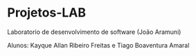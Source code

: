 # Projetos-LAB
Laboratorio de desenvolvimento de software (João Aramuni)

Alunos: Kayque Allan Ribeiro Freitas e Tiago Boaventura Amaral
